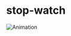 # stop-watch
![Animation](https://user-images.githubusercontent.com/81647285/132583299-c3bb5c3a-6ed8-4fc0-b17b-d6047e2b5dfa.gif)
